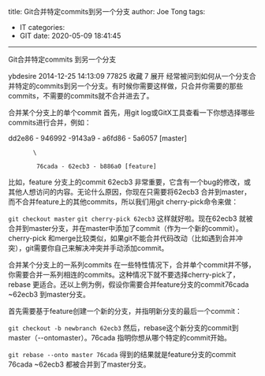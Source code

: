title: Git合并特定commits到另一个分支
author: Joe Tong
tags:
  - IT 
categories:  
  - GIT
date: 2020-05-09 18:41:45
---

Git合并特定commits 到另一个分支

ybdesire 2014-12-25 14:13:09  77825  收藏 7
展开
经常被问到如何从一个分支合并特定的commits到另一个分支。有时候你需要这样做，只合并你需要的那些commits，不需要的commits就不合并进去了。

合并某个分支上的单个commit
首先，用git log或GitX工具查看一下你想选择哪些commits进行合并，例如：

dd2e86 - 946992 -9143a9 - a6fd86 - 5a6057 [master]

           \

            76cada - 62ecb3 - b886a0 [feature]

比如，feature 分支上的commit 62ecb3 非常重要，它含有一个bug的修改，或其他人想访问的内容。无论什么原因，你现在只需要将62ecb3 合并到master，而不合并feature上的其他commits，所以我们用git cherry-pick命令来做：


`git checkout master`
`git cherry-pick 62ecb3`
这样就好啦。现在62ecb3 就被合并到master分支，并在master中添加了commit（作为一个新的commit）。cherry-pick 和merge比较类似，如果git不能合并代码改动（比如遇到合并冲突），git需要你自己来解决冲突并手动添加commit。

合并某个分支上的一系列commits
在一些特性情况下，合并单个commit并不够，你需要合并一系列相连的commits。这种情况下就不要选择cherry-pick了，rebase 更适合。还以上例为例，假设你需要合并feature分支的commit76cada ~62ecb3 到master分支。

首先需要基于feature创建一个新的分支，并指明新分支的最后一个commit：


`git checkout -b newbranch 62ecb3`
然后，rebase这个新分支的commit到master（--ontomaster）。76cada 指明你想从哪个特定的commit开始。


`git rebase --onto master 76cada`
得到的结果就是feature分支的commit 76cada ~62ecb3 都被合并到了master分支。




